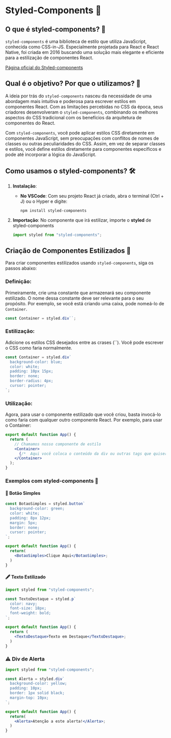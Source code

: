 # Styled-Components 🎨

## O que é styled-components? 🤔

`styled-components` é uma biblioteca de estilo que utiliza JavaScript, conhecida como CSS-in-JS. Especialmente projetada para React e React Native, foi criada em 2016 buscando uma solução mais elegante e eficiente para a estilização de componentes React.

[Página oficial do Styled-components](https://styled-components.com/)

## Qual é o objetivo? Por que o utilizamos? 🎯

A ideia por trás do `styled-components` nasceu da necessidade de uma abordagem mais intuitiva e poderosa para escrever estilos em componentes React. Com as limitações percebidas no CSS da época, seus criadores desenvolveram o `styled-components`, combinando os melhores aspectos do CSS tradicional com os benefícios da arquitetura de componentes do React.

Com `styled-components`, você pode aplicar estilos CSS diretamente em componentes JavaScript, sem preocupações com conflitos de nomes de classes ou outras peculiaridades do CSS. Assim, em vez de separar classes e estilos, você define estilos diretamente para componentes específicos e pode até incorporar a lógica do JavaScript.

## Como usamos o styled-components? 🛠️

1. **Instalação**:

   - **No VSCode**: Com seu projeto React já criado, abra o terminal (Ctrl + J) ou o Hyper e digite:

     ```
     npm install styled-components
     ```

2. **Importação**: No componente que irá estilizar, importe o **styled** de styled-components

   ```jsx
   import styled from "styled-components";
   ```

## Criação de Componentes Estilizados 🎨

Para criar componentes estilizados usando `styled-components`, siga os passos abaixo:

### Definição:

Primeiramente, crie uma constante que armazenará seu componente estilizado. O nome dessa constante deve ser relevante para o seu propósito. Por exemplo, se você está criando uma caixa, pode nomeá-lo de `Container`.

```javascript
const Container = styled.div``;
```

### Estilização:

Adicione os estilos CSS desejados entre as crases (``). Você pode escrever o CSS como faria normalmente.

```jsx
const Container = styled.div`
  background-color: blue;
  color: white;
  padding: 10px 15px;
  border: none;
  border-radius: 4px;
  cursor: pointer;
`;
```

### Utilização:

Agora, para usar o componente estilizado que você criou, basta invocá-lo como faria com qualquer outro componente React. Por exemplo, para usar o Container:

```jsx
export default function App() {
  return (
    // Chamamos nosso componente de estilo
    <Container>
      {/*  Aqui você coloca o conteúdo da div ou outras tags que quiser utilizar  */}
    </Container>
  );
}
```

### Exemplos com styled-components 🌟

#### 🌈 Botão Simples

```jsx
const BotaoSimples = styled.button`
  background-color: green;
  color: white;
  padding: 8px 12px;
  margin: 5px;
  border: none;
  cursor: pointer;
`;

export default function App() {
  return(
    <BotaoSimples>Clique Aqui</BotaoSimples>;
  )
}
```

#### 🖋 Texto Estilizado

```jsx
import styled from "styled-components";

const TextoDestaque = styled.p`
  color: navy;
  font-size: 18px;
  font-weight: bold;
`;

export default function App() {
  return (
    <TextoDestaque>Texto em Destaque</TextoDestaque>;
  )
}
```

### ⚠️ Div de Alerta

```jsx
import styled from "styled-components";

const Alerta = styled.div`
  background-color: yellow;
  padding: 10px;
  border: 1px solid black;
  margin-top: 10px;
`;

export default function App() {
  return(
    <Alerta>Atenção a este alerta!</Alerta>;
  )
}
```
